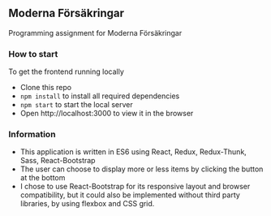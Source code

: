 ## Moderna Försäkringar

Programming assignment for Moderna Försäkringar

### How to start

To get the frontend running locally

- Clone this repo
- `npm install` to install all required dependencies
- `npm start` to start the local server
- Open http://localhost:3000 to view it in the browser

### Information

- This application is written in ES6 using React, Redux, Redux-Thunk, Sass, React-Bootstrap
- The user can choose to display more or less items by clicking the button at the bottom
- I chose to use React-Bootstrap for its responsive layout and browser compatibility, but it could also be implemented without third party libraries, by using flexbox and CSS grid.






